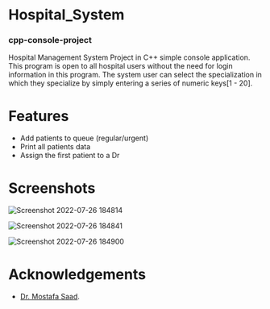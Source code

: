 # Hospital_System
### cpp-console-project
Hospital Management System Project in C++ simple console application.
This program is open to all hospital users without the need for login information in this program.
The system user can select the specialization in which they specialize by simply entering a series of numeric keys[1 - 20].

# Features
- Add patients to queue (regular/urgent)
- Print all patients data
- Assign the first patient to a Dr

# Screenshots
![Screenshot 2022-07-26 184814](https://user-images.githubusercontent.com/92885872/181064251-54f64ea0-744c-4795-84cb-ed44cc424356.png)

![Screenshot 2022-07-26 184841](https://user-images.githubusercontent.com/92885872/181064307-87d28547-a0b6-4466-a504-7f71977ad77d.png)

![Screenshot 2022-07-26 184900](https://user-images.githubusercontent.com/92885872/181064366-09a9d1c6-cbfd-426d-95fb-cdcfbfc3e1ac.png)

# Acknowledgements
- [Dr. Mostafa Saad](https://www.udemy.com/course/cpp-4skills/).
